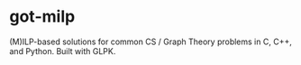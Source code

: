 # got-milp
(M)ILP-based solutions for common CS / Graph Theory problems in C, C++, and Python. Built with GLPK.
